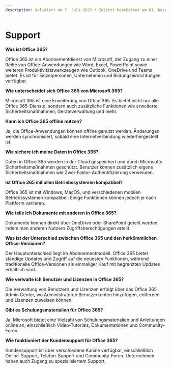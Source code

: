 ```yaml
---
description: Validiert am 7. Juli 2023 • Zuletzt bearbeitet am 01. Dezember 2023
---
```


# Support

**Was ist Office 365?**&#x20;

Office 365 ist ein Abonnementdienst von Microsoft, der Zugang zu einer Reihe von Office-Anwendungen wie Word, Excel, PowerPoint sowie weiteren Produktivitätswerkzeugen wie Outlook, OneDrive und Teams bietet. Es ist für Einzelpersonen, Unternehmen und Bildungseinrichtungen verfügbar.

**Wie unterscheidet sich Office 365 von Microsoft 365?**&#x20;

Microsoft 365 ist eine Erweiterung von Office 365. Es bietet nicht nur alle Office 365-Dienste, sondern auch zusätzliche Funktionen wie erweiterte Sicherheitsmaßnahmen, Geräteverwaltung und mehr.

**Kann ich Office 365 offline nutzen?**

Ja, die Office-Anwendungen können offline genutzt werden. Änderungen werden synchronisiert, sobald eine Internetverbindung wiederhergestellt ist.

**Wie sichere ich meine Daten in Office 365?**&#x20;

Daten in Office 365 werden in der Cloud gespeichert und durch Microsofts Sicherheitsmaßnahmen geschützt. Benutzer können zusätzlich eigene Sicherheitsmaßnahmen wie Zwei-Faktor-Authentifizierung verwenden.

**Ist Office 365 mit allen Betriebssystemen kompatibel?**&#x20;

Office 365 ist mit Windows, MacOS, und verschiedenen mobilen Betriebssystemen kompatibel. Einige Funktionen können jedoch je nach Plattform variieren.

**Wie teile ich Dokumente mit anderen in Office 365?**&#x20;

Dokumente können direkt über OneDrive oder SharePoint geteilt werden, indem man anderen Nutzern Zugriffsberechtigungen erteilt.

**Was ist der Unterschied zwischen Office 365 und den herkömmlichen Office-Versionen?**&#x20;

Der Hauptunterschied liegt im Abonnementmodell. Office 365 bietet ständige Updates und Zugriff auf die neuesten Funktionen, während traditionelle Office-Versionen als einmaliger Kauf mit begrenzten Updates erhältlich sind.

**Wie verwalte ich Benutzer und Lizenzen in Office 365?**&#x20;

Die Verwaltung von Benutzern und Lizenzen erfolgt über das Office 365 Admin Center, wo Administratoren Benutzerkonten hinzufügen, entfernen und Lizenzen zuweisen können.

**Gibt es Schulungsmaterialien für Office 365?**&#x20;

Ja, Microsoft bietet eine Vielzahl von Schulungsmaterialien und Anleitungen online an, einschließlich Video-Tutorials, Dokumentationen und Community-Foren.

**Wie funktioniert der Kundensupport für Office 365?**&#x20;

Kundensupport ist über verschiedene Kanäle verfügbar, einschließlich Online-Support, Telefon-Support und Community-Foren. Unternehmen haben auch Zugang zu spezialisiertem Support.
